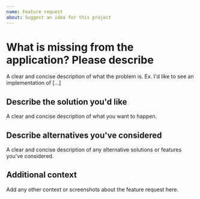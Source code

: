 ```yaml
---
name: Feature request
about: Suggest an idea for this project
---
```


# What is missing from the application? Please describe

A clear and concise description of what the problem is. Ex. I'd like to see an implementation of [...]

## Describe the solution you'd like

A clear and concise description of what you want to happen.

## Describe alternatives you've considered

A clear and concise description of any alternative solutions or features you've considered.

## Additional context

Add any other context or screenshots about the feature request here.
